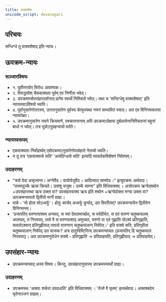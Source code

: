 ```yaml
---
title: वाक्यशेषः
unicode_script: devanagari
---
```


## परिचयः
सन्धिग्धे तु वाक्यशेषाद् इति न्यायः।

## ऊपक्रम-न्यायः
### सञ्जारविषयः
- १. पूर्वोत्तरयोर् विरोधः आवश्यकः। 
- २. विरुद्धयोश् चैकवाक्यता पूर्वम् एव निर्णीता भवेत्। 
- ३. उपक्रमश्चोपसंहारदर्शनात् प्रागेव स्वार्थे निश्चितो भवेत्। तथा च ‘सन्दिग्धेषु वाक्यशेषात्' इति न्यायस्याऽविषयो भवति। 
- ४. पूर्वानुसारेणोत्तरस्य, उत्तरानुसारेण पूर्वस्य चेत्युभयथा नयनं सम्भावितं स्यात्। अत एव विनिगमकतया न्यायापेक्षा।
- ५. उपक्रमानुसारेण नयने क्रियमाणे, पश्चात्तनानाम् अपि उपक्रमाऽपेक्षया दुर्बलत्वेनानिश्चितानां बहूनां बाधो न भवेत्। तत्र भूयोऽनुग्रहन्यायो वर्तते।

### न्यायस्वरूपम्
- एकवाक्यता-निर्वाहार्थम् एवोपक्रमाऽनुसारेणोपसंहारो नेतव्यो भवति।
- न तु तत्र ‘एकवाक्यत्वे सति’ ‘असंदिग्धत्वे सति' इत्यादि व्यावर्तकविशेषणं निवेश्यम्। 

### उदाहरणम्
- "त्रयो वेदा असृज्यन्त। अग्नेर्वेदः। वायोर्यजुर्वेदः। आदित्यात् सामवेदः।” इत्युपक्रमः अर्थवादः। “तस्मादुच्चैः ऋचा क्रियते। उपांशु यजुषा। उच्चैः साम्ना” इति विधिवाक्यम् । अत्रोपक्रम ऋग्वेदषब्देन +उपसंहारस्था ऋच उक्ता वा? उपसंहारवाक्य ऋच इति शब्देन +ऋग्वेदोक्ता मन्त्रा उक्ता वा? ऊपक्रमन्यायतो द्वितीयो मार्गो ग्राह्यः।
- सत्त्रे - 'यो होता सोऽध्वर्युः'। होतुः कार्यम् अध्वर्युः कुर्याद्, उत विपरीतम्? उपक्रमन्यायेन द्वितीयेन विनिगमनम्।
- 'प्रजापतिर् वरुणायाश्वम् अनयत्, स स्वां देवतामार्च्छत्, स पर्यदीर्यत, स एतं वारुणं चतुष्कपालम् अपश्यत्, तं निरवपत्, ततो वै स वरुणपाशाद् अमुच्यत, वरुणो वा एतं गृह्णाति योऽश्वं प्रतिगृह्णाति, यावतोऽश्वान् प्रतिगृह्णीयात् तावतो वारुणान् चतुष्कपालान् निर्वपेत्।' इति वाक्ये सति, प्रतिगृहीता चतुष्कपालान् निर्वपेद् उत याजकः? अत्र दातुरेवेष्टिरित्य् उपक्रमन्यायतः (प्रजापतिर् हि चतुष्कपालं निरवपत्)। अत उपक्रमानुरोधेन वाक्ये - प्रतिगृह्णाति → प्रतिग्राहयति, प्रतिगृह्णीयात् → प्रतिग्राहयेत्। 

## उपसंहार-न्यायः
- उपक्रमन्यायवद् अस्य विषयः। किन्तु, उपसंहारानुसारम् उपक्रमस्यार्थो ग्राह्यः।

### उदाहरणम्
- उपक्रमस्थः ‘अक्ताः शर्करा उपदधाति' इति विधिवाक्यम् । 'तेजो वै घृतम्' इत्यर्थवादः। अक्तश्बदेन घृतेनाञ्जनं ग्राह्यम्।

